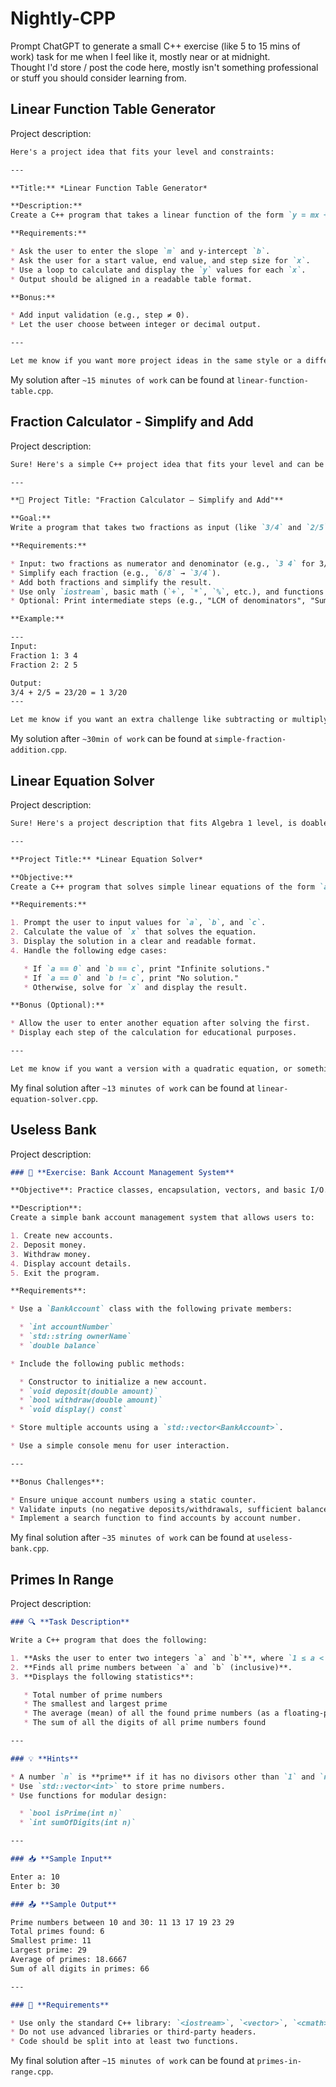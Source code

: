 # Nightly-CPP

Prompt ChatGPT to generate a small C++ exercise (like 5 to 15 mins of work) task for me when I feel like it, mostly near or at midnight.  
Thought I'd store / post the code here, mostly isn't something professional or stuff you should consider learning from. 

## Linear Function Table Generator
Project description:
```md
Here's a project idea that fits your level and constraints:

---

**Title:** *Linear Function Table Generator*

**Description:**
Create a C++ program that takes a linear function of the form `y = mx + b` (where `m` and `b` are user inputs) and generates a value table for `x` in a range (also user-defined). The output should be a nicely formatted table showing `x` and the corresponding `y` values.

**Requirements:**

* Ask the user to enter the slope `m` and y-intercept `b`.
* Ask the user for a start value, end value, and step size for `x`.
* Use a loop to calculate and display the `y` values for each `x`.
* Output should be aligned in a readable table format.

**Bonus:**

* Add input validation (e.g., step ≠ 0).
* Let the user choose between integer or decimal output.

---

Let me know if you want more project ideas in the same style or a different math topic.

```
My solution after `~15 minutes of work` can be found at `linear-function-table.cpp`.

## Fraction Calculator - Simplify and Add
Project description:
```md
Sure! Here's a simple C++ project idea that fits your level and can be done in about 20 minutes:

---

**📘 Project Title: "Fraction Calculator – Simplify and Add"**

**Goal:**
Write a program that takes two fractions as input (like `3/4` and `2/5`), simplifies them, and then adds them together, giving the simplified result.

**Requirements:**

* Input: two fractions as numerator and denominator (e.g., `3 4` for 3/4).
* Simplify each fraction (e.g., `6/8` → `3/4`).
* Add both fractions and simplify the result.
* Use only `iostream`, basic math (`+`, `*`, `%`, etc.), and functions.
* Optional: Print intermediate steps (e.g., "LCM of denominators", "Sum numerator").

**Example:**

---
Input:
Fraction 1: 3 4
Fraction 2: 2 5

Output:
3/4 + 2/5 = 23/20 = 1 3/20
---

Let me know if you want an extra challenge like subtracting or multiplying them too.
```
My solution after `~30min of work` can be found at `simple-fraction-addition.cpp`.

## Linear Equation Solver
Project description:
```md
Sure! Here's a project description that fits Algebra 1 level, is doable in about 20 minutes, and only uses standard C++ libraries:

---

**Project Title:** *Linear Equation Solver*

**Objective:**
Create a C++ program that solves simple linear equations of the form `ax + b = c`, where `a`, `b`, and `c` are real numbers entered by the user.

**Requirements:**

1. Prompt the user to input values for `a`, `b`, and `c`.
2. Calculate the value of `x` that solves the equation.
3. Display the solution in a clear and readable format.
4. Handle the following edge cases:

   * If `a == 0` and `b == c`, print "Infinite solutions."
   * If `a == 0` and `b != c`, print "No solution."
   * Otherwise, solve for `x` and display the result.

**Bonus (Optional):**

* Allow the user to enter another equation after solving the first.
* Display each step of the calculation for educational purposes.

---

Let me know if you want a version with a quadratic equation, or something involving plotting using ASCII!
```
My final solution after `~13 minutes of work` can be found at `linear-equation-solver.cpp`.

## Useless Bank
Project description:
```md
### 🧠 **Exercise: Bank Account Management System**

**Objective**: Practice classes, encapsulation, vectors, and basic I/O.

**Description**:
Create a simple bank account management system that allows users to:

1. Create new accounts.
2. Deposit money.
3. Withdraw money.
4. Display account details.
5. Exit the program.

**Requirements**:

* Use a `BankAccount` class with the following private members:

  * `int accountNumber`
  * `std::string ownerName`
  * `double balance`

* Include the following public methods:

  * Constructor to initialize a new account.
  * `void deposit(double amount)`
  * `bool withdraw(double amount)`
  * `void display() const`

* Store multiple accounts using a `std::vector<BankAccount>`.

* Use a simple console menu for user interaction.

---

**Bonus Challenges**:

* Ensure unique account numbers using a static counter.
* Validate inputs (no negative deposits/withdrawals, sufficient balance).
* Implement a search function to find accounts by account number.
```
My final solution after `~35 minutes of work` can be found at `useless-bank.cpp`.

## Primes In Range
Project description:
```md
### 🔍 **Task Description**

Write a C++ program that does the following:

1. **Asks the user to enter two integers `a` and `b`**, where `1 ≤ a < b ≤ 1000`.
2. **Finds all prime numbers between `a` and `b` (inclusive)**.
3. **Displays the following statistics**:

   * Total number of prime numbers
   * The smallest and largest prime
   * The average (mean) of all the found prime numbers (as a floating-point number)
   * The sum of all the digits of all prime numbers found

---

### 💡 **Hints**

* A number `n` is **prime** if it has no divisors other than `1` and `n`.
* Use `std::vector<int>` to store prime numbers.
* Use functions for modular design:

  * `bool isPrime(int n)`
  * `int sumOfDigits(int n)`

---

### 📥 **Sample Input**

Enter a: 10
Enter b: 30

### 📤 **Sample Output**

Prime numbers between 10 and 30: 11 13 17 19 23 29
Total primes found: 6
Smallest prime: 11
Largest prime: 29
Average of primes: 18.6667
Sum of all digits in primes: 66

---

### 🔧 **Requirements**

* Use only the standard C++ library: `<iostream>`, `<vector>`, `<cmath>`, etc.
* Do not use advanced libraries or third-party headers.
* Code should be split into at least two functions.
```
My final solution after `~15 minutes of work` can be found at `primes-in-range.cpp`.
